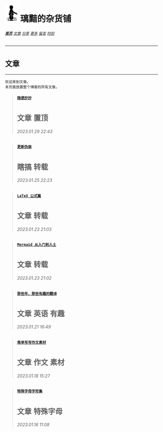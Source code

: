 # [<img src="图标.png" alt="Logo" style="zoom:7%;" />](index.html) 璃黯的杂货铺

###### **[`首页`](index.html)**		[`文章`](文章.html)		[`分享`](分享.html)		[`更多`](更多.html)		[`留言`](留言.html)		[`时刻`](时刻.html)

---
# `文章`

----

```
欢迎来到文章。
本页面放置整个博客的所有文章。
```
> #### [`随便抄抄`](文章_随便抄抄.html)
>
> # `文章` `置顶`
>
> ###### 2023.01.29 22:43

> #### [`更新伪装`](MayUpdate/index.html)
>
> # `瞎搞` `转载`
>
> ###### 2023.01.25 22:23

> #### [`LaTeX 公式篇`](文章_LaTeX公式篇.html)
>
> # `文章` `转载`
>
> ###### 2023.01.23 21:03

> #### [`Mermaid 从入门到入土`](文章_Mermaid从入门到入土.html)
>
> # `文章` `转载`
>
> ###### 2023.01.23 21:02

> #### [`那些年，那些有趣的翻译`](文章_那些年，那些有趣的翻译.html)
>
> # `文章` `英语` `有趣`
>
> ###### 2023.01.21 16:49

> #### [`简单写写作文素材`](文章_简单写写作文素材.html)
>
> # `文章` `作文` `素材`
>
> ###### 2023.01.18 15:27

> #### [`特殊字母字符集`](文章_特殊字母字符集，昵称利器.html)
>
> # `文章` `特殊字母`
>
> ###### 2023.01.16 11:08